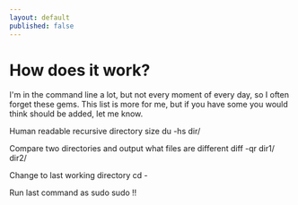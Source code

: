 ```yaml
---
layout: default
published: false
---
```


# How does it work?

I'm in the command line a lot, but not every moment of every day, so I often forget these gems. This list is more for me, but if you have some you would think should be added, let me know.

Human readable recursive directory size
	du -hs dir/

Compare two directories and output what files are different
	diff -qr dir1/ dir2/
    
Change to last working directory
	cd -
    
Run last command as sudo
	sudo !!